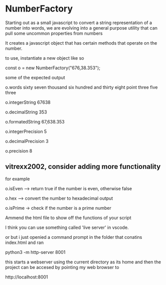 NumberFactory
=============

Starting out as a small javascript to convert a string representation of a number into words,
we are evolving into a general purpose utility that can pull some uncommon properties from numbers

It creates a javascript object that has certain methods that operate on the number.


to use, instantiate a new object like so

const o = new NumberFactory("676,38.353");

some of the expected output

o.words
sixty seven thousand six hundred and thirty eight point three five three

o.integerString
67638

o.decimalString
353

o.formatedString
67,638.353

o.integerPrecision
5

o.decimalPrecision
3

o.precision
8


vitrexx2002, consider adding more functionality
-----------------------------------------------
 
for example

o.isEven --> return true if the number is even, otherwise false

o.hex  --> convert the number to hexadecimal output

o.isPrime -> check if the number is a prime number


Ammend the html file to show off the functions of your script


I think you can use something called 'live server' in vscode.

or
but i just openied a command prompt in the folder that conatins index.html and ran

python3 -m http-server 8001

this starts a webserver using the current directory as its home and then the project can be accesed  by pointing my web browser to

http://localhost:8001



